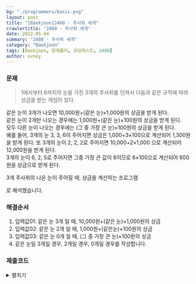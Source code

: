 ```yaml
---
bg: "./programmers/basic.png"
layout: post
title: "[Baekjoon]2480 - 주사위 세개"
crawlertitle: "2480 - 주사위 세개"
date: 2022-05-04
summary: "2480 - 주사위 세개"
category: "Baekjoon"
tags: [Baekjoon, 문제풀이, 코딩테스트, 2480]
author: vvney
---
```

### 문제
> 1에서부터 6까지의 눈을 가진 3개의 주사위를 던져서 다음과 같은 규칙에 따라 상금을 받는 게임이 있다. <br>

같은 눈이 3개가 나오면 10,000원+(같은 눈)×1,000원의 상금을 받게 된다. <br>
같은 눈이 2개만 나오는 경우에는 1,000원+(같은 눈)×100원의 상금을 받게 된다. <br>
모두 다른 눈이 나오는 경우에는 (그 중 가장 큰 눈)×100원의 상금을 받게 된다.  <br>
예를 들어, 3개의 눈 3, 3, 6이 주어지면 상금은 1,000+3×100으로 계산되어 1,300원을 받게 된다. 또 3개의 눈이 2, 2, 2로 주어지면 10,000+2×1,000 으로 계산되어 12,000원을 받게 된다. <br>
3개의 눈이 6, 2, 5로 주어지면 그중 가장 큰 값이 6이므로 6×100으로 계산되어 600원을 상금으로 받게 된다.<br>

3개 주사위의 나온 눈이 주어질 때, 상금을 계산하는 프로그램<br>

로 해석했습니다.

### 해결순서
1. 입력값01: 같은 눈 3개 일 때, 10,000원+(같은 눈)×1,000원의 상금 
2. 입력값02: 같은 눈 2개 일 때, 1,000원+(같은눈)×100원의 상금 
3. 입력값03: 같은 눈 0개 일 때, (그 중 가장 큰 눈)×100원의 상금
4. 같은 눈일 3개일 경우, 2개일 경우, 0개일 경우를 작성합니다.


### 제출코드
<details>
<summary>펼치기</summary>
<div markdown="1">
~~~java
import java.util.Scanner;
public class Main{
	public static void main(String args[]){
        Scanner sc= new Scanner(System.in);
		
		int n0, n1, n2;
		int ans= 0;
		
		n0= sc.nextInt();
		n1= sc.nextInt();
		n2= sc.nextInt();
		
		//같은 눈 3개
		if((n0 == n1) && (n1 == n2)) {
			ans= 10000 + (n0 * 1000);
		}else {
			//같은 눈 2개
			if((n0 == n1) || (n0 == n2)) {
				ans= 1000 + (n0 * 100);
			}else if((n1 == n2)) {
				ans= 1000 + (n1 * 100);
			}else {
				//같은 눈 0개
				if(n0 < n1) {
					if(n1 < n2) {
						ans= n2 * 100;
					}else {
						ans= n1 * 100;
					}
				}else {
					if(n0 < n2) {
						ans= n2 * 100;
					}else {
						ans= n0 * 100;
					}
				}
			}
		}
		
		System.out.println(ans);

    }
}
~~~

